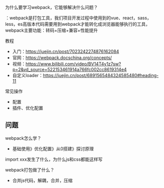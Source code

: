 为什么要学习webpack，它能够解决什么问题？

：webpack是打包工具，我们项目开发过程中使用到的vue、react，sass，less，es高版本代码需要用到webpack才能转化成浏览器能够执行的工具，webpack主要功能：转码+压缩+兼容+性能提升

教程

- 入门：https://juejin.cn/post/7023242274876162084
- 官网：https://webpack.docschina.org/concepts/
- 视频：https://www.bilibili.com/video/BV14T4y1z7sw?p=2&vd_source=522153461914a766fc002cc8619314e4
- 自定义loader：https://juejin.cn/post/6891565484324585480#heading-11

常见操作

- 配置
- 插件、优化配置

## 问题

webpack怎么学？

- 基础使用》优化配置》从0搭建》探讨原理

import xxx发生了什么，为什么js和css都能这样写

webpack打包做了什么？

- 合并js代码，解耦，合并，压缩





